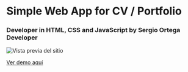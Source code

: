 # Simple Web App for CV / Portfolio

### Developer in HTML, CSS and JavaScript by Sergio Ortega Developer

<image src="/readme-img.jpg" alt="Vista previa del sitio">

[Ver demo aquí](https://sergioortegadev.github.io/porfolio_model_alpha/)
